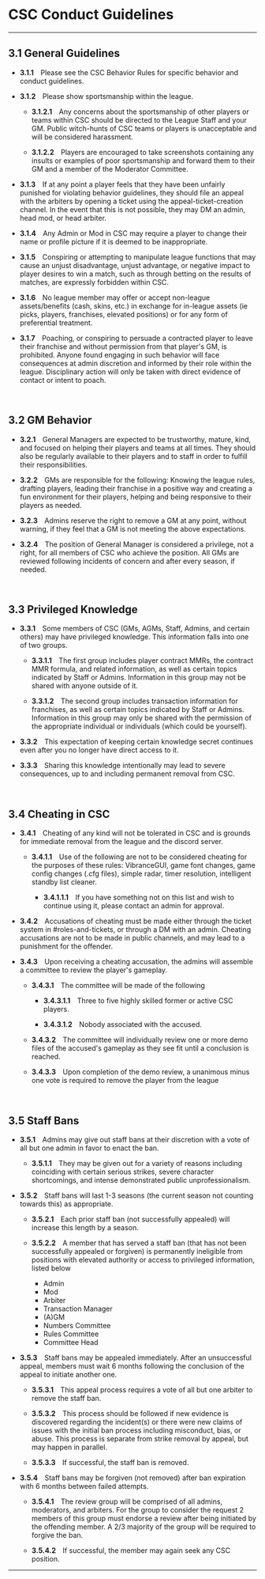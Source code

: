# CSC Conduct Guidelines

---

## 3.1 General Guidelines

- **3.1.1**&emsp;Please see the CSC Behavior Rules for specific behavior and conduct guidelines.

- **3.1.2**&emsp;Please show sportsmanship within the league.

    - **3.1.2.1**&emsp;Any concerns about the sportsmanship of other players or teams within CSC should be directed to the League Staff and your GM. Public witch-hunts of CSC teams or players is unacceptable and will be considered harassment.

    - **3.1.2.2**&emsp;Players are encouraged to take screenshots containing any insults or examples of poor sportsmanship and forward them to their GM and a member of the Moderator Committee.

- **3.1.3**&emsp;If at any point a player feels that they have been unfairly punished for violating behavior guidelines, they should file an appeal with the arbiters by opening a ticket using the ⁠⁠appeal-ticket-creation channel. In the event that this is not possible, they may DM an admin, head mod, or head arbiter.

- **3.1.4**&emsp;Any Admin or Mod in CSC may require a player to change their name or profile picture if it is deemed to be inappropriate.

- **3.1.5**&emsp;Conspiring or attempting to manipulate league functions that may cause an unjust disadvantage, unjust advantage, or negative impact to player desires to win a match, such as through betting on the results of matches, are expressly forbidden within CSC.

- **3.1.6**&emsp;No league member may offer or accept non-league assets/benefits (cash, skins, etc.) in exchange for in-league assets (ie picks, players, franchises, elevated positions) or for any form of preferential treatment.

- **3.1.7**&emsp;Poaching, or conspiring to persuade a contracted player to leave their franchise and without permission from that player's GM, is prohibited. Anyone found engaging in such behavior will face consequences at admin discretion and informed by their role within the league. Disciplinary action will only be taken with direct evidence of contact or intent to poach.

&emsp;

## 3.2 GM Behavior

- **3.2.1**&emsp;General Managers are expected to be trustworthy, mature, kind, and focused on helping their players and teams at all times. They should also be regularly available to their players and to staff in order to fulfill their responsibilities.

- **3.2.2**&emsp;GMs are responsible for the following: Knowing the league rules, drafting players, leading their franchise in a positive way and creating a fun environment for their players, helping and being responsive to their players as needed.

- **3.2.3**&emsp;Admins reserve the right to remove a GM at any point, without warning, if they feel that a GM is not meeting the above expectations.

- **3.2.4**&emsp;The position of General Manager is considered a privilege, not a right, for all members of CSC who achieve the position. All GMs are reviewed following incidents of concern and after every season, if needed.

&emsp;

## 3.3 Privileged Knowledge

- **3.3.1**&emsp;Some members of CSC (GMs, AGMs, Staff, Admins, and certain others) may have privileged knowledge. This information falls into one of two groups.

    - **3.3.1.1**&emsp;The first group includes player contract MMRs, the contract MMR formula, and related information, as well as certain topics indicated by Staff or Admins. Information in this group may not be shared with anyone outside of it.

    - **3.3.1.2**&emsp;The second group includes transaction information for franchises, as well as certain topics indicated by Staff or Admins. Information in this group may only be shared with the permission of the appropriate individual or individuals (which could be yourself).

- **3.3.2**&emsp;This expectation of keeping certain knowledge secret continues even after you no longer have direct access to it.

- **3.3.3**&emsp;Sharing this knowledge intentionally may lead to severe consequences, up to and including permanent removal from CSC.

&emsp;

## 3.4 Cheating in CSC

- **3.4.1**&emsp;Cheating of any kind will not be tolerated in CSC and is grounds for immediate removal from the league and the discord server.

    - **3.4.1.1**&emsp;Use of the following are not to be considered cheating for the purposes of these rules: VibranceGUI, game font changes, game config changes (.cfg files), simple radar, timer resolution, intelligent standby list cleaner.

        - **3.4.1.1.1**&emsp;If you have something not on this list and wish to continue using it, please contact an admin for approval.

- **3.4.2**&emsp;Accusations of cheating must be made either through the ticket system in #roles-and-tickets, or through a DM with an admin. Cheating accusations are not to be made in public channels, and may lead to a punishment for the offender.

- **3.4.3**&emsp;Upon receiving a cheating accusation, the admins will assemble a committee to review the player's gameplay.

    - **3.4.3.1**&emsp;The committee will be made of the following

        - **3.4.3.1.1**&emsp;Three to five highly skilled former or active CSC players.

        - **3.4.3.1.2**&emsp;Nobody associated with the accused.

    - **3.4.3.2**&emsp;The committee will individually review one or more demo files of the accused's gameplay as they see fit until a conclusion is reached.

    - **3.4.3.3**&emsp;Upon completion of the demo review, a unanimous minus one vote is required to remove the player from the league

&emsp;

## 3.5 Staff Bans

- **3.5.1**&emsp;Admins may give out staff bans at their discretion with a vote of all but one admin in favor to enact the ban.

    - **3.5.1.1**&emsp;They may be given out for a variety of reasons including coinciding with certain serious strikes, severe character shortcomings, and intense demonstrated public unprofessionalism.

- **3.5.2**&emsp;Staff bans will last 1-3 seasons (the current season not counting towards this) as appropriate.

    - **3.5.2.1**&emsp;Each prior staff ban (not successfully appealed) will increase this length by a season.

    - **3.5.2.2**&emsp;A member that has served a staff ban (that has not been successfully appealed or forgiven) is permanently ineligible from positions with elevated authority or access to privileged information, listed below
        
        - Admin
        - Mod
        - Arbiter
        - Transaction Manager
        - (A)GM
        - Numbers Committee
        - Rules Committee
        - Committee Head

- **3.5.3**&emsp;Staff bans may be appealed immediately. After an unsuccessful appeal, members must wait 6 months following the conclusion of the appeal to initiate another one.

    - **3.5.3.1**&emsp;This appeal process requires a vote of all but one arbiter to remove the staff ban.

    - **3.5.3.2**&emsp;This process should be followed if new evidence is discovered regarding the incident(s) or there were new claims of issues with the initial ban process including misconduct, bias, or abuse. This process is separate from strike removal by appeal, but may happen in parallel.

    - **3.5.3.3**&emsp;If successful, the staff ban is removed.

- **3.5.4**&emsp;Staff bans may be forgiven (not removed) after ban expiration with 6 months between failed attempts.

    - **3.5.4.1**&emsp;The review group will be comprised of all admins, moderators, and arbiters. For the group to consider the request 2 members of this group must endorse a review after being initiated by the offending member. A 2/3 majority of the group will be required to forgive the ban.

    - **3.5.4.2**&emsp;If successful, the member may again seek any CSC position.

---
